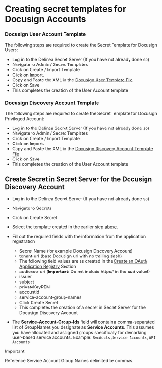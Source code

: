 # Creating secret templates for Docusign Accounts 

### Docusign User Account Template

The following steps are required to create the Secret Template for Docusign Users:

- Log in to the Delinea Secret Server (If you have not already done so)
- Navigate to Admin / Secret Templates
- Click on Create / Import Template
- Click on Import.
- Copy and Paste the XML in the [Docusign User Template File](./Docusign%20User%20Account.xml)
- Click on Save
- This completes the creation of the User Account template

### Docusign Discovery Account Template

The following steps are required to create the Secret Template for Docusign Privileged Account:

- Log in to the Delinea Secret Server (If you have not already done so)
- Navigate to Admin / Secret Templates
- Click on Create / Import Template
- Click on Import.
- Copy and Paste the XML in the [Docusign Discovery Account Template File](./Docusign%20Discovery%20Account.xml)
- Click on Save
- This completes the creation of the User Account template


## Create Secret in Secret Server for the Docusign Discovery Account
 
- Log in to the Delinea Secret Server (If you have not already done so)
- Navigate to Secrets
- Click on Create Secret
- Select the template created in the earlier step [above](#docusign-discovery-account-template).
- Fill out the required fields with the information from the application registration
    - Secret Name (for example Docusign Discovery Account)
    - tenant-url (base Docusign url with no trailing slash)
    - The following field values are as created in the [Create an OAuth Application Registry](../Instructions.md/#create-an-oauth-application-registry) Section
    - audience-uri (**Important**: Do not include https// in the *aud* value!)
    - issuer
    - subject
    - privateKeyPEM
    - accountid
    - service-account-group-names
  - Click Create Secret
  - This completes the creation of a secret in Secret Server for the Docusign Discovery Account

- The **Service-Account-Group-Ids** field will contain a comma-separated list of GroupNames you designate as **Service Accounts**. This assumes you have allocated and assigned groups specifically for demarking user-based service accounts. 
  Example: ```SvcAccts,Service Accounts,API Accounts```
> [!IMPORTANT]
> Reference Service Account Group Names delimited by commas. 



